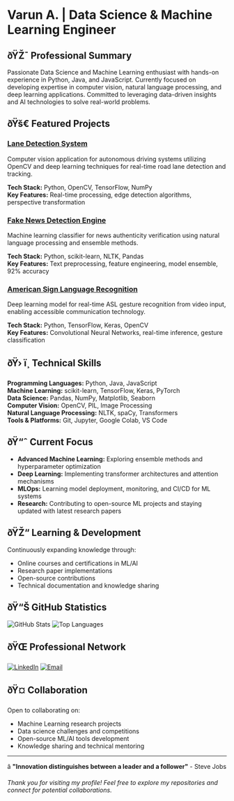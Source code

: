 # Varun A. | Data Science & Machine Learning Engineer

## ðŸŽ¯ Professional Summary

Passionate Data Science and Machine Learning enthusiast with hands-on experience in Python, Java, and JavaScript. Currently focused on developing expertise in computer vision, natural language processing, and deep learning applications. Committed to leveraging data-driven insights and AI technologies to solve real-world problems.

## ðŸš€ Featured Projects

### [Lane Detection System](https://github.com/varun-peace/lane-detection)
Computer vision application for autonomous driving systems utilizing OpenCV and deep learning techniques for real-time road lane detection and tracking.

**Tech Stack:** Python, OpenCV, TensorFlow, NumPy  
**Key Features:** Real-time processing, edge detection algorithms, perspective transformation

### [Fake News Detection Engine](https://github.com/varun-peace/fake-news-detection)
Machine learning classifier for news authenticity verification using natural language processing and ensemble methods.

**Tech Stack:** Python, scikit-learn, NLTK, Pandas  
**Key Features:** Text preprocessing, feature engineering, model ensemble, 92% accuracy

### [American Sign Language Recognition](https://github.com/varun-peace/asl-recognition)
Deep learning model for real-time ASL gesture recognition from video input, enabling accessible communication technology.

**Tech Stack:** Python, TensorFlow, Keras, OpenCV  
**Key Features:** Convolutional Neural Networks, real-time inference, gesture classification

## ðŸ› ï¸ Technical Skills

**Programming Languages:** Python, Java, JavaScript  
**Machine Learning:** scikit-learn, TensorFlow, Keras, PyTorch  
**Data Science:** Pandas, NumPy, Matplotlib, Seaborn  
**Computer Vision:** OpenCV, PIL, Image Processing  
**Natural Language Processing:** NLTK, spaCy, Transformers  
**Tools & Platforms:** Git, Jupyter, Google Colab, VS Code

## ðŸ“ˆ Current Focus

- **Advanced Machine Learning:** Exploring ensemble methods and hyperparameter optimization
- **Deep Learning:** Implementing transformer architectures and attention mechanisms  
- **MLOps:** Learning model deployment, monitoring, and CI/CD for ML systems
- **Research:** Contributing to open-source ML projects and staying updated with latest research papers

## ðŸŽ“ Learning & Development

Continuously expanding knowledge through:
- Online courses and certifications in ML/AI
- Research paper implementations
- Open-source contributions
- Technical documentation and knowledge sharing

## ðŸ“Š GitHub Statistics

![GitHub Stats](https://github-readme-stats.vercel.app/api?username=varun-peace&show_icons=true&theme=default&hide_border=true)
![Top Languages](https://github-readme-stats.vercel.app/api/top-langs/?username=varun-peace&layout=compact&theme=default&hide_border=true)

## ðŸŒ Professional Network

[![LinkedIn](https://img.shields.io/badge/LinkedIn-%230077B5.svg?style=for-the-badge&logo=linkedin&logoColor=white)](https://www.linkedin.com/in/varun-a-35991b2a4?utm_source=share&utm_campaign=share_via&utm_content=profile&utm_medium=android_app)
[![Email](https://img.shields.io/badge/Email-D14836?style=for-the-badge&logo=gmail&logoColor=white)](mailto:your.email@example.com)

## ðŸ¤ Collaboration

Open to collaborating on:
- Machine Learning research projects
- Data science challenges and competitions
- Open-source ML/AI tools development
- Knowledge sharing and technical mentoring

---

â­ **"Innovation distinguishes between a leader and a follower"** - Steve Jobs

*Thank you for visiting my profile! Feel free to explore my repositories and connect for potential collaborations.*
